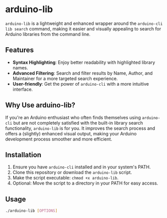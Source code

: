 # arduino-lib

`arduino-lib` is a lightweight and enhanced wrapper around the `arduino-cli lib search` command, making it easier and visually appealing to search for Arduino libraries from the command line.

## Features

- **Syntax Highlighting**: Enjoy better readability with highlighted library names.
- **Advanced Filtering**: Search and filter results by Name, Author, and Maintainer for a more targeted search experience.
- **User-friendly**: Get the power of `arduino-cli` with a more intuitive interface.

## Why Use arduino-lib?

If you're an Arduino enthusiast who often finds themselves using `arduino-cli` but are not completely satisfied with the built-in library search functionality, `arduino-lib` is for you. It improves the search process and offers a (slightly) enhanced visual output, making your Arduino development process smoother and more efficient.

## Installation

1. Ensure you have `arduino-cli` installed and in your system's PATH.
2. Clone this repository or download the `arduino-lib` script.
3. Make the script executable: `chmod +x arduino-lib`.
4. Optional: Move the script to a directory in your PATH for easy access.

## Usage

```bash
./arduino-lib [OPTIONS]